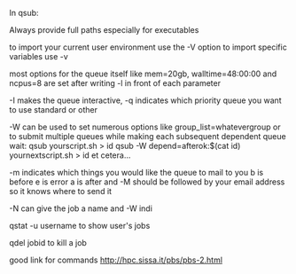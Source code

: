 In qsub:

Always provide full paths especially for executables

to import your current user environment use the -V option to import specific variables use -v

most options for the queue itself like mem=20gb, walltime=48:00:00 and ncpus=8 are set after writing -l in front of each parameter

-I makes the queue interactive, -q indicates which priority queue you want to use standard or other

-W can be used to set numerous options like group_list=whatevergroup or to submit multiple queues while making each subsequent dependent queue wait:
qsub yourscript.sh > id
qsub -W depend=afterok:$(cat id) yournextscript.sh > id
et cetera...

-m indicates which things you would like the queue to mail to you b is before e is error a is after and -M should be followed by your email address so it knows where to send it

-N can give the job a name and -W indi

qstat -u username to show user's jobs

qdel jobid to kill a job

good link for commands http://hpc.sissa.it/pbs/pbs-2.html